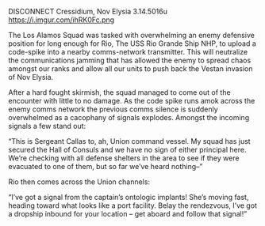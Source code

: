 DISCONNECT
Cressidium, Nov Elysia
3.14.5016u
https://i.imgur.com/ihRK0Fc.png

The Los Alamos Squad was tasked with overwhelming an enemy defensive position for long enough for Rio, The USS Rio Grande Ship NHP, to upload a code-spike into a nearby comms-network transmitter. This will neutralize the communications jamming that has allowed the enemy to spread chaos amongst our ranks and allow all our units to push back the Vestan invasion of Nov Elysia.

After a hard fought skirmish, the squad managed to come out of the encounter with little to no damage. As the code spike runs amok across the enemy comms network the previous comms silence is suddenly overwhelmed as a cacophany of signals explodes. Amongst the incoming signals a few stand out:

“This is Sergeant Callas to, ah, Union command 
vessel. My squad has just secured the Hall of 
Consuls and we have no sign of either principal 
here. We’re checking with all defense shelters in the 
area to see if they were evacuated to one of them, 
but so far we’ve heard nothing–”

Rio then comes across the Union channels:

“I’ve got a signal from the captain’s ontologic 
implants! She’s moving fast, heading toward what 
looks like a port facility. Belay the rendezvous, I’ve 
got a dropship inbound for your location – get 
aboard and follow that signal!”

